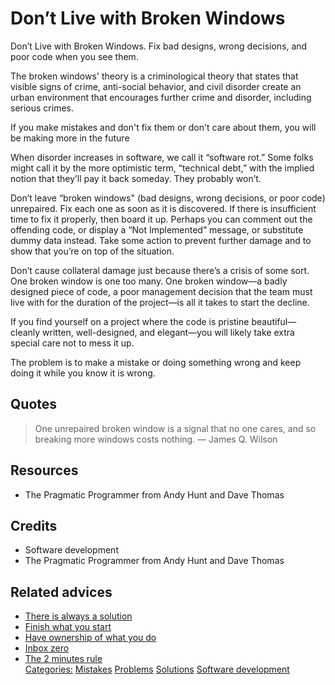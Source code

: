 # Don’t Live with Broken Windows

Don’t Live with Broken Windows. Fix bad designs, wrong decisions, and poor code when you see them.
 
The broken windows' theory is a criminological theory that states that visible signs of crime, anti-social behavior, and civil disorder create an urban environment that encourages further crime and disorder, including serious crimes.
 
If you make mistakes and don't fix them or don't care about them, you will be making more in the future
 
When disorder increases in software, we call it “software rot.” Some folks might call it by the more optimistic term, “technical debt,” with the implied notion that they’ll pay it back someday. They probably won’t.
 
Don’t leave “broken windows" (bad designs, wrong decisions, or poor code) unrepaired. Fix each one as soon as it is discovered. If there is insufficient time to fix it properly, then board it up. Perhaps you can comment out the offending code, or display a “Not Implemented” message, or substitute dummy data instead. Take some action to prevent further damage and to show that you’re on top of the situation.
 
Don’t cause collateral damage just because there’s a crisis of some sort. One broken window is one too many. One broken window—a badly designed piece of code, a poor management decision that the team must live with for the duration of the project—is all it takes to start the decline.
 
If you find yourself on a project where the code is pristine beautiful—cleanly written, well-designed, and elegant—you will likely take extra special care not to mess it up.
 
The problem is to make a mistake or doing something wrong and keep doing it while you know it is wrong.


## Quotes

> One unrepaired broken window is a signal that no one cares, and so breaking more windows costs nothing. ― James Q. Wilson

## Resources

- The Pragmatic Programmer from Andy Hunt and Dave Thomas

## Credits

- Software development
- The Pragmatic Programmer from Andy Hunt and Dave Thomas

## Related advices

- [There is always a solution](../There%20is%20always%20a%20solution/index.md)
- [Finish what you start](../Finish%20what%20you%20start/index.md)
- [Have ownership of what you do](../Have%20ownership%20of%20what%20you%20do/index.md)
- [Inbox zero](../Inbox%20zero/index.md)
- [The 2 minutes rule](../The%202%20minutes%20rule/index.md)<br/>[Categories:](../Categories/index.md) [Mistakes](../Categories/Mistakes.md) [Problems](../Categories/Problems.md) [Solutions](../Categories/Solutions.md) [Software development](../Categories/Software%20development.md)